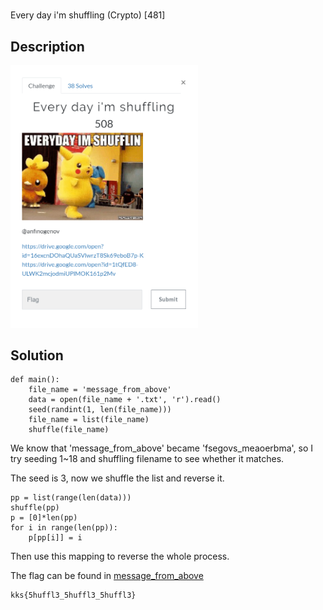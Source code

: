 # 
Every day i'm shuffling (Crypto) \[481\]

## __Description__

<img src="chall.png" width="300">

## __Solution__

```
def main():
    file_name = 'message_from_above'
    data = open(file_name + '.txt', 'r').read()
    seed(randint(1, len(file_name)))
    file_name = list(file_name)
    shuffle(file_name)
```

We know that \'message_from_above\' became \'fsegovs_meaoerbma\', so I try seeding 1~18 and shuffling filename to see whether it matches.

The seed is 3, now we shuffle the list and reverse it.

```
pp = list(range(len(data)))
shuffle(pp)
p = [0]*len(pp)
for i in range(len(pp)):
    p[pp[i]] = i
```

Then use this mapping to reverse the whole process.

The flag can be found in [message_from_above]('message_from_above.txt)

```
kks{5huffl3_5huffl3_5huffl3}
```
